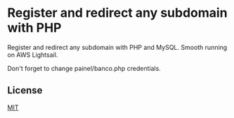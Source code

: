 # Register and redirect any subdomain with PHP
Register and redirect any subdomain with PHP and MySQL. Smooth running on AWS Lightsail.

Don't forget to change painel/banco.php credentials. 

## License
[MIT](https://choosealicense.com/licenses/mit/)